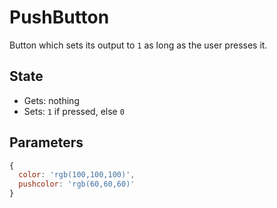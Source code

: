# PushButton
Button which sets its output to `1` as long as the user presses it.

## State
* Gets: nothing
* Sets: `1` if pressed, else `0`

## Parameters
```javascript
{
  color: 'rgb(100,100,100)',
  pushcolor: 'rgb(60,60,60)'
}
```

